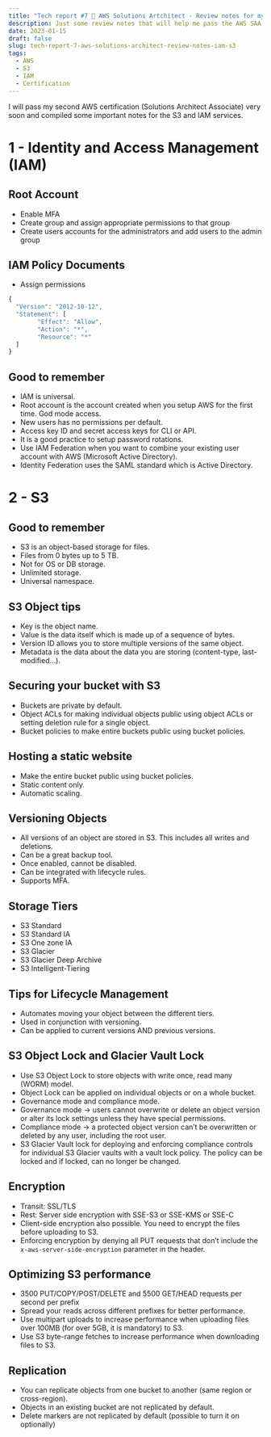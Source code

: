 ```yaml
---
title: "Tech report #7 🔖 AWS Solutions Artchitect - Review notes for my upcoming examination"
description: Just some review notes that will help me pass the AWS SAA certification
date: 2023-01-15
draft: false
slug: tech-report-7-aws-solutions-architect-review-notes-iam-s3
tags:
  - AWS
  - S3
  - IAM
  - Certification
---
```


I will pass my second AWS certification (Solutions Architect Associate) very soon and compiled some important notes for the S3 and IAM services.

# 1 - **Identity and Access Management (IAM)**

## Root Account

- Enable MFA
- Create group and assign appropriate permissions to that group
- Create users accounts for the administrators and add users to the admin group

## IAM Policy Documents

- Assign permissions

```jsx
{
  "Version": "2012-10-12",
  "Statement": [
		"Effect": "Allow",
		"Action": "*",
		"Resource": "*"
  ]
}
```

## Good to remember

- IAM is universal.
- Root account is the account created when you setup AWS for the first time. God mode access.
- New users has no permissions per default.
- Access key ID and secret access keys for CLI or API.
- It is a good practice to setup password rotations.
- Use IAM Federation when you want to combine your existing user account with AWS (Microsoft Active Directory).
- Identity Federation uses the SAML standard which is Active Directory.

# 2 - S3

## Good to remember

- S3 is an object-based storage for files.
- Files from 0 bytes up to 5 TB.
- Not for OS or DB storage.
- Unlimited storage.
- Universal namespace.

## S3 Object tips

- Key is the object name.
- Value is the data itself which is made up of a sequence of bytes.
- Version ID allows you to store multiple versions of the same object.
- Metadata is the data about the data you are storing (content-type, last-modified…).

## Securing your bucket with S3

- Buckets are private by default.
- Object ACLs for making individual objects public using object ACLs or setting deletion rule for a single object.
- Bucket policies to make entire buckets public using bucket policies.

## Hosting a static website

- Make the entire bucket public using bucket policies.
- Static content only.
- Automatic scaling.

## Versioning Objects

- All versions of an object are stored in S3. This includes all writes and deletions.
- Can be a great backup tool.
- Once enabled, cannot be disabled.
- Can be integrated with lifecycle rules.
- Supports MFA.

## Storage Tiers

- S3 Standard
- S3 Standard IA
- S3 One zone IA
- S3 Glacier
- S3 Glacier Deep Archive
- S3 Intelligent-Tiering

## Tips for Lifecycle Management

- Automates moving your object between the different tiers.
- Used in conjunction with versioning.
- Can be applied to current versions AND previous versions.

## S3 Object Lock and Glacier Vault Lock

- Use S3 Object Lock to store objects with write once, read many (WORM) model.
- Object Lock can be applied on individual objects or on a whole bucket.
- Governance mode and compliance mode.
- Governance mode → users cannot overwrite or delete an object version or alter its lock settings unless they have special permissions.
- Compliance mode → a protected object version can’t be overwritten or deleted by any user, including the root user.
- S3 Glacier Vault lock for deploying and enforcing compliance controls for individual S3 Glacier vaults with a vault lock policy. The policy can be locked and if locked, can no longer be changed.

## Encryption

- Transit: SSL/TLS
- Rest: Server side encryption with SSE-S3 or SSE-KMS or SSE-C
- Client-side encryption also possible. You need to encrypt the files before uploading to S3.
- Enforcing encryption by denying all PUT requests that don’t include the `x-aws-server-side-encryption` parameter in the header.

## Optimizing S3 performance

- 3500 PUT/COPY/POST/DELETE and 5500 GET/HEAD requests per second per prefix
- Spread your reads across different prefixes for better performance.
- Use multipart uploads to increase performance when uploading files over 100MB (for over 5GB, it is mandatory) to S3.
- Use S3 byte-range fetches to increase performance when downloading files to S3.

## Replication

- You can replicate objects from one bucket to another (same region or cross-region).
- Objects in an existing bucket are not replicated by default.
- Delete markers are not replicated by default (possible to turn it on optionally)
